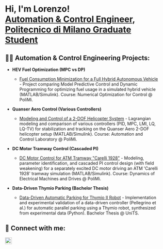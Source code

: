 <h1>Hi, I'm Lorenzo! <br/><a href="https://github.com/Lmarzi">Automation & Control Engineer</a>, <a href="[YOUR_LINKEDIN_URL_HERE]">Politecnico di Milano Graduate Student</a></h1>

<h2>👨‍💻 Automation & Control Engineering Projects:</h2>

- **HEV Fuel Optimization (MPC vs DP)**
  - [Fuel Consumption Minimization for a Full Hybrid Autonomous Vehicle](https://github.com/Lmarzi/HEV-Fuel-Optimization-MPC-vs-DP) - Project comparing Model Predictive Control and Dynamic Programming for optimizing fuel usage in a simulated hybrid vehicle (MATLAB/Simulink). Course: Numerical Optimization for Control @ PoliMi.

- **Quanser Aero Control (Various Controllers)**
  - [Modeling and Control of a 2-DOF Helicopter System](https://github.com/Lmarzi/QuanserAereo-Control-Lab-Project) - Lagrangian modeling and comparison of various controllers (PID, MPC, LMI, LQ, LQ-TV) for stabilization and tracking on the Quanser Aero 2-DOF helicopter setup (MATLAB/Simulink). Course: Automation and Control Laboratory @ PoliMi.

- **DC Motor Tramway Control (Cascaded PI)**
  - [DC Motor Control for ATM Tramway "Carelli 1928"](https://github.com/Lmarzi/DCMotor-Tramway-Control) - Modeling, parameter identification, and cascaded PI control design (with field weakening) for a separately excited DC motor driving an ATM 'Carelli 1928' tramway simulation (MATLAB/Simulink). Course: Dynamics of Electrical Machines and Drives @ PoliMi.

- **Data-Driven Thymio Parking (Bachelor Thesis)**
  - [Data-Driven Automatic Parking for Thymio II Robot](https://github.com/Lmarzi/DataDriven-Thymio-AutoParking) - Implementation and experimental validation of a data-driven controller (Pellegrino et al.) for automatic parallel parking using a Thymio robot, synthesized from experimental data (Python). Bachelor Thesis @ UniTS.

<h2> 🔗 Connect with me:</h2>

[<img align="left" alt="Lorenzo Marzi | LinkedIn" width="22px" src="https://cdn.jsdelivr.net/npm/simple-icons@v3/icons/linkedin.svg" />][linkedin]

[linkedin]: https://www.linkedin.com/in/lorenzomarzi/
<!--
**joshmadakor1/joshmadakor1** is a ✨ _special_ ✨ repository because its `README.md` (this file) appears on your GitHub profile.

Here are some ideas to get you started:

- 🔭 I’m currently working on ...
- 🌱 I’m currently learning ...
- 👯 I’m looking to collaborate on ...
- 🤔 I’m looking for help with ...
- 💬 Ask me about ...
- 📫 How to reach me: ...
- 😄 Pronouns: ...
- ⚡ Fun fact: ...
-->
